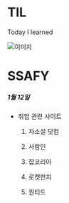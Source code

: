 # TIL
Today I learned

![이미지](https://cdn.idomin.com/news/photo/202108/769634_452493_1211.jpg)

# SSAFY

##### 1월 12일
  - 취업 관련 사이트
    
      1. 자소설 닷컴
    
      2. 사람인
    
      3. 잡코리아
    
      4. 로켓펀치
    
      5. 원티드

